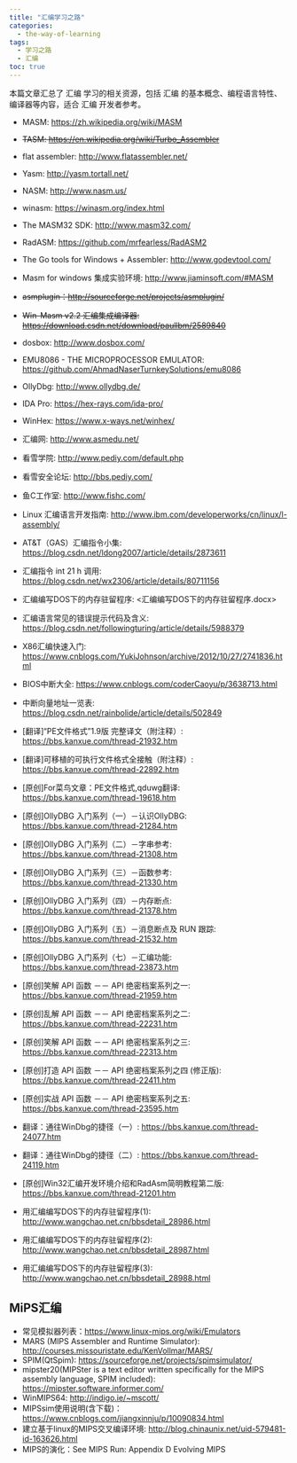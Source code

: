 ```yaml
---
title: "汇编学习之路"
categories:
  - the-way-of-learning
tags:
  - 学习之路
  - 汇编
toc: true
---
```


本篇文章汇总了 汇编 学习的相关资源，包括 汇编 的基本概念、编程语言特性、编译器等内容，适合 汇编 开发者参考。

* MASM: <https://zh.wikipedia.org/wiki/MASM>
* ~~TASM: <https://en.wikipedia.org/wiki/Turbo_Assembler>~~
* flat assembler: <http://www.flatassembler.net/>
* Yasm: <http://yasm.tortall.net/>
* NASM: <http://www.nasm.us/>

* winasm: <https://winasm.org/index.html>
* The MASM32 SDK: <http://www.masm32.com/>
* RadASM: <https://github.com/mrfearless/RadASM2>
* The Go tools for Windows + Assembler: <http://www.godevtool.com/>
* Masm for windows 集成实验环境: <http://www.jiaminsoft.com/#MASM>
* ~~asmplugin：<http://sourceforge.net/projects/asmplugin/>~~
* ~~Win-Masm v2.2 汇编集成编译器: <https://download.csdn.net/download/paullbm/2589840>~~

* dosbox: <http://www.dosbox.com/>
* EMU8086  - THE MICROPROCESSOR EMULATOR: <https://github.com/AhmadNaserTurnkeySolutions/emu8086>
* OllyDbg: <http://www.ollydbg.de/>

* IDA Pro: <https://hex-rays.com/ida-pro/>
* WinHex: <https://www.x-ways.net/winhex/>

* 汇编网: <http://www.asmedu.net/>
* 看雪学院: <http://www.pediy.com/default.php>
* 看雪安全论坛: <http://bbs.pediy.com/>
* 鱼C工作室: <http://www.fishc.com/>
* Linux 汇编语言开发指南: <http://www.ibm.com/developerworks/cn/linux/l-assembly/>
* AT&T（GAS）汇编指令小集: <https://blog.csdn.net/ldong2007/article/details/2873611>
* 汇编指令 int 21 h 调用: <https://blog.csdn.net/wx2306/article/details/80711156>
* 汇编编写DOS下的内存驻留程序: <汇编编写DOS下的内存驻留程序.docx>
* 汇编语言常见的错误提示代码及含义: <https://blog.csdn.net/followingturing/article/details/5988379>
* X86汇编快速入门: <https://www.cnblogs.com/YukiJohnson/archive/2012/10/27/2741836.html>
* BIOS中断大全: <https://www.cnblogs.com/coderCaoyu/p/3638713.html>
* 中断向量地址一览表: <https://blog.csdn.net/rainbolide/article/details/502849>

* [翻译]“PE文件格式”1.9版 完整译文（附注释）: <https://bbs.kanxue.com/thread-21932.htm>
* [翻译]可移植的可执行文件格式全接触（附注释）: <https://bbs.kanxue.com/thread-22892.htm>
* [原创]For菜鸟文章：PE文件格式,qduwg翻译: <https://bbs.kanxue.com/thread-19618.htm>

* [原创]OllyDBG 入门系列（一）－认识OllyDBG: <https://bbs.kanxue.com/thread-21284.htm>
* [原创]OllyDBG 入门系列（二）－字串参考: <https://bbs.kanxue.com/thread-21308.htm>
* [原创]OllyDBG 入门系列（三）－函数参考: <https://bbs.kanxue.com/thread-21330.htm>
* [原创]OllyDBG 入门系列（四）－内存断点: <https://bbs.kanxue.com/thread-21378.htm>
* [原创]OllyDBG 入门系列（五）－消息断点及 RUN 跟踪: <https://bbs.kanxue.com/thread-21532.htm>
* [原创]OllyDBG 入门系列（七）－汇编功能: <https://bbs.kanxue.com/thread-23873.htm>

* [原创]笑解 API 函数 －－ API 绝密档案系列之一: <https://bbs.kanxue.com/thread-21959.htm>
* [原创]乱解 API 函数 －－ API 绝密档案系列之二: <https://bbs.kanxue.com/thread-22231.htm>
* [原创]笑解 API 函数 －－ API 绝密档案系列之三: <https://bbs.kanxue.com/thread-22313.htm>
* [原创]打造 API 函数 －－ API 绝密档案系列之四 (修正版): <https://bbs.kanxue.com/thread-22411.htm>
* [原创]实战 API 函数 －－ API 绝密档案系列之五: <https://bbs.kanxue.com/thread-23595.htm>

* 翻译：通往WinDbg的捷径（一）: <https://bbs.kanxue.com/thread-24077.htm>
* 翻译：通往WinDbg的捷径（二）: <https://bbs.kanxue.com/thread-24119.htm>

* [原创]Win32汇编开发环境介绍和RadAsm简明教程第二版: <https://bbs.kanxue.com/thread-21201.htm>

* 用汇编编写DOS下的内存驻留程序(1): <http://www.wangchao.net.cn/bbsdetail_28986.html>
* 用汇编编写DOS下的内存驻留程序(2): <http://www.wangchao.net.cn/bbsdetail_28987.html>
* 用汇编编写DOS下的内存驻留程序(3): <http://www.wangchao.net.cn/bbsdetail_28988.html>

## MiPS汇编

* 常见模拟器列表：<https://www.linux-mips.org/wiki/Emulators>
* MARS (MIPS Assembler and Runtime Simulator): <http://courses.missouristate.edu/KenVollmar/MARS/>
* SPIM(QtSpim): <https://sourceforge.net/projects/spimsimulator/>
* mipster20(MIPSter is a text editor written specifically for the MIPS assembly language, SPIM included): <https://mipster.software.informer.com/>
* WinMIPS64: <http://indigo.ie/~mscott/>
* MIPSsim使用说明(含下载)：<https://www.cnblogs.com/jiangxinnju/p/10090834.html>
* 建立基于linux的MIPS交叉编译环境: <http://blog.chinaunix.net/uid-579481-id-163626.html>
* MIPS的演化：See MIPS Run: Appendix D Evolving MIPS
